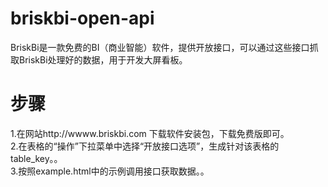 # briskbi-open-api
BriskBi是一款免费的BI（商业智能）软件，提供开放接口，可以通过这些接口抓取BriskBi处理好的数据，用于开发大屏看板。

# 步骤
1.在网站http://wwww.briskbi.com 下载软件安装包，下载免费版即可。<br>
2.在表格的“操作”下拉菜单中选择“开放接口选项”，生成针对该表格的table_key。。<br>
3.按照example.html中的示例调用接口获取数据。。<br>

